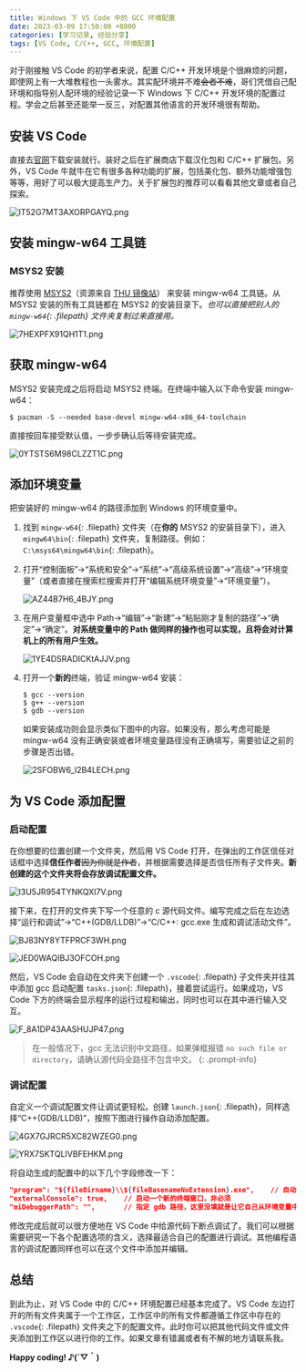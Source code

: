 ```yaml
---
title: Windows 下 VS Code 中的 GCC 环境配置
date: 2023-03-09 17:50:00 +0800
categories: [学习记录, 经验分享]
tags: [VS Code, C/C++, GCC, 环境配置]
---
```


对于刚接触 VS Code 的初学者来说，配置 C/C++ 开发环境是个很麻烦的问题，即使网上有一大堆教程也一头雾水。其实配环境并不难~~会者不难~~，哥们凭借自己配环境和指导别人配环境的经验记录一下 Windows 下 C/C++ 开发环境的配置过程。学会之后甚至还能举一反三，对配置其他语言的开发环境很有帮助。

## 安装 VS Code

直接去[官网](https://code.visualstudio.com/Download)下载安装就行。装好之后在扩展商店下载汉化包和 C/C++ 扩展包。另外，VS Code 牛就牛在它有很多各种功能的扩展，包括美化包、额外功能增强包等等，用好了可以极大提高生产力。关于扩展包的推荐可以看看其他文章或者自己探索。

![IT52G7MT3AXORPGAYQ.png](https://kjimg10.360buyimg.com/ott/jfs/t20250308/111012/10/34158/44379/64097c20F85990067/a54ead8a0315046b.png)

## 安装 mingw-w64 工具链

### MSYS2 安装

推荐使用 [MSYS2](https://mirrors.tuna.tsinghua.edu.cn/msys2/distrib/x86_64/msys2-x86_64-20230127.exe)（资源来自 [THU 镜像站](https://mirrors.tuna.tsinghua.edu.cn/help/msys2/)） 来安装 mingw-w64 工具链。从 MSYS2 安装的所有工具链都在 MSYS2 的安装目录下。*也可以直接把别人的 `mingw-w64`{: .filepath} 文件夹复制过来直接用。*

![7HEXPFX91QH1T1.png](https://kjimg10.360buyimg.com/ott/jfs/t20250308/211753/16/26307/4751/640985deFf15cb365/393419bedf948ca1.png)

## 获取 mingw-w64

MSYS2 安装完成之后将启动 MSYS2 终端。在终端中输入以下命令安装 mingw-w64：

```console
$ pacman -S --needed base-devel mingw-w64-x86_64-toolchain
```

直接按回车接受默认值，一步步确认后等待安装完成。

![0YTSTS6M98CLZZT1C.png](https://kjimg10.360buyimg.com/ott/jfs/t20250308/181572/24/33451/44424/640989d0F9bf38ac1/f54e900b16c923db.png)

## 添加环境变量

把安装好的 mingw-w64 的路径添加到 Windows 的环境变量中。

1. 找到 `mingw-w64`{: .filepath} 文件夹（在**你的** MSYS2 的安装目录下），进入 `mingw64\bin`{: .filepath} 文件夹，复制路径。例如：`C:\msys64\mingw64\bin`{: .filepath}。
2. 打开“控制面板”$\rightarrow$“系统和安全”$\rightarrow$“系统”$\rightarrow$“高级系统设置”$\rightarrow$“高级”$\rightarrow$“环境变量”（或者直接在搜索栏搜索并打开“编辑系统环境变量”$\rightarrow$“环境变量”）。

    ![AZ44B7H6_4BJY.png](https://kjimg10.360buyimg.com/ott/jfs/t20250308/104394/32/38048/33596/64098d9bFfb795b9a/5ee9d20a9a82cf8d.png)

3. 在用户变量框中选中 Path$\rightarrow$“编辑”$\rightarrow$“新建”$\rightarrow$“粘贴刚才复制的路径”$\rightarrow$“确定”$\rightarrow$“确定”。**对系统变量中的 Path 做同样的操作也可以实现，且将会对计算机上的所有用户生效。**

    ![1YE4DSRADICKtAJJV.png](https://kjimg10.360buyimg.com/ott/jfs/t20250308/64522/35/24222/20185/64098d9cF96eab9c6/8dbebd9e7215bbda.png)

4. 打开一个**新的**终端，验证 mingw-w64 安装：

   ```console
   $ gcc --version
   $ g++ --version
   $ gdb --version
   ```

   如果安装成功则会显示类似下图中的内容。如果没有，那么考虑可能是 mingw-w64 没有正确安装或者环境变量路径没有正确填写，需要验证之前的步骤是否出错。

   ![2SFOBW6_I2B4LECH.png](https://kjimg10.360buyimg.com/ott/jfs/t20250308/178777/6/33303/12805/64098fdbF029a3d60/1f50261cf59a930c.png)

## 为 VS Code 添加配置

### 启动配置

在你想要的位置创建一个文件夹，然后用 VS Code 打开，在弹出的工作区信任对话框中选择**信任作者**~~因为你就是作者~~，并根据需要选择是否信任所有子文件夹。**新创建的这个文件夹将会存放调试配置文件。**

![I3U5JR954TYNKQXI7V.png](https://kjimg10.360buyimg.com/ott/jfs/t20250308/155674/14/35571/10097/6409925bF914a9704/fb64d6a991132a4e.png)

接下来，在打开的文件夹下写一个任意的 c 源代码文件。编写完成之后在左边选择“运行和调试”$\rightarrow$“C++(GDB/LLDB)”$\rightarrow$“C/C++: gcc.exe 生成和调试活动文件”。

![BJ83NY8YTFPRCF3WH.png](https://kjimg10.360buyimg.com/ott/jfs/t20250308/136725/11/33985/47011/6409956eF080b6bf3/a241d419b2d71bff.png)

![JED0WAQIBJ3OFCOH.png](https://kjimg10.360buyimg.com/ott/jfs/t20250308/78477/6/18865/5325/640994eaF1e16356b/75312a9931d216f7.png)

然后，VS Code 会自动在文件夹下创建一个 `.vscode`{: .filepath} 子文件夹并往其中添加 gcc 启动配置 `tasks.json`{: .filepath}，接着尝试运行。如果成功，VS Code 下方的终端会显示程序的运行过程和输出，同时也可以在其中进行输入交互。

![F_8A1DP43AASHUJP47.png](https://kjimg10.360buyimg.com/ott/jfs/t20250308/14836/26/16753/5479/6409988dF2c856286/04e1760befb4bc3f.png)

> 在一般情况下，gcc 无法识别中文路径，如果弹框报错 ```no such file or directory```，请确认源代码全路径不包含中文。
{: .prompt-info}

### 调试配置

自定义一个调试配置文件让调试更轻松。创建 ```launch.json```{: .filepath}，同样选择“C++(GDB/LLDB)”，按照下图进行操作自动添加配置。

![4GX7GJRCR5XC82WZEG0.png](https://kjimg10.360buyimg.com/ott/jfs/t20250308/129803/12/35260/15250/64099bd0Fd5a1ff78/b87a071887acaec8.png)

![YRX7SKTQLIVBFEHKM.png](https://kjimg10.360buyimg.com/ott/jfs/t20250308/45404/21/23664/44440/64099e05F4ddc419d/24e1c36b45c56280.png)

将自动生成的配置中的以下几个字段修改一下：

```json
"program": "${fileDirname}\\${fileBasenameNoExtension}.exe",    // 自动识别将要调试的文件的位置
"externalConsole": true,    // 启动一个新的终端窗口，非必须
"miDebuggerPath": "",       // 指定 gdb 路径，这里没填就是让它自己从环境变量中寻找
```

修改完成后就可以很方便地在 VS Code 中给源代码下断点调试了。我们可以根据需要研究一下各个配置选项的含义，选择最适合自己的配置进行调试。其他编程语言的调试配置同样也可以在这个文件中添加并编辑。

## 总结

到此为止，对 VS Code 中的 C/C++ 环境配置已经基本完成了。VS Code 左边打开的所有文件夹属于一个工作区，工作区中的所有文件都遵循工作区中存在的 `.vscode`{: .filepath} 文件夹之下的配置文件。此时你可以把其他代码文件或文件夹添加到工作区以进行你的工作。如果文章有错漏或者有不解的地方请联系我。

**Happy coding! ♪(´▽｀)**
